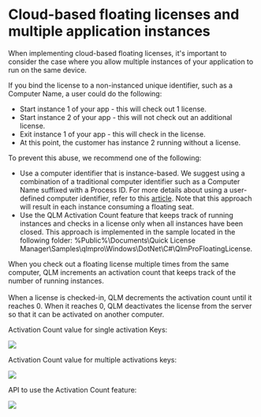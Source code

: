 # Cloud-based floating licenses and multiple application instances

When implementing cloud-based floating licenses, it's important to consider the case where you allow multiple instances of your application to run on the same device.

If you bind the license to a non-instanced unique identifier, such as a Computer Name, a user could do the following:

* Start instance 1 of your app - this will check out 1 license.
* Start instance 2 of your app - this will not check out an additional license.
* Exit instance 1 of your app - this will check in the license.
* At this point, the customer has instance 2 running without a license.

To prevent this abuse, we recommend one of the following:&#x20;

* Use a computer identifier that is instance-based. We suggest using a combination of a traditional computer identifier such as a Computer Name suffixed with a Process ID. For more details about using a user-defined computer identifier, refer to this [article](https://support.soraco.co/hc/en-us/articles/360018676892-How-to-bind-a-license-to-your-own-unique-identifier). Note that this approach will result in each instance consuming a floating seat.
* Use the QLM Activation Count feature that keeps track of running instances and checks in a license only when all instances have been closed. This approach is implemented in the sample located in the following folder: %Public%\Documents\Quick License Manager\Samples\qlmpro\Windows\DotNet\C#\QlmProFloatingLicense.&#x20;

When you check out a floating license multiple times from the same computer, QLM increments an activation count that keeps track of the number of running instances.\
&#x20;\
When a license is checked-in, QLM decrements the activation count until it reaches 0. When it reaches 0, QLM deactivates the license from the server so that it can be activated on another computer.

Activation Count value for single activation Keys:

![](https://support.soraco.co/attachments/token/mBWSgxfHlThiurNUMefRRJc6T/?name=image.png)

Activation Count value for multiple activations keys:

![](https://support.soraco.co/attachments/token/Ew5rATvcPnVaQ4hvTNWFr9xOT/?name=image.png)

API to use the Activation Count feature:

![](https://support.soraco.co/attachments/token/oE0r2fVjO9IO0plHFcoFV2Zlz/?name=image.png)
